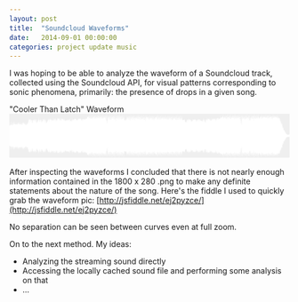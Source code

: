 ```yaml
---
layout: post
title:  "Soundcloud Waveforms"
date:   2014-09-01 00:00:00
categories: project update music
---
```


I was hoping to be able to analyze the waveform of a Soundcloud track, collected using the Soundcloud API, for visual patterns corresponding to sonic phenomena, primarily: the presence of drops in a given song.

"Cooler Than Latch" Waveform
![Alt text](/cooler-than-latch.png "'Cooler Than Latch' Waveform")

After inspecting the waveforms I concluded that there is not nearly enough information contained in the 1800 x 280 .png to make any definite statements about the nature of the song.  Here's the fiddle I used to quickly grab the waveform pic: [http://jsfiddle.net/ej2pyzce/](http://jsfiddle.net/ej2pyzce/)

No separation can be seen between curves even at full zoom.

On to the next method.  My ideas:

* Analyzing the streaming sound directly
* Accessing the locally cached sound file and performing some analysis on that
* ...